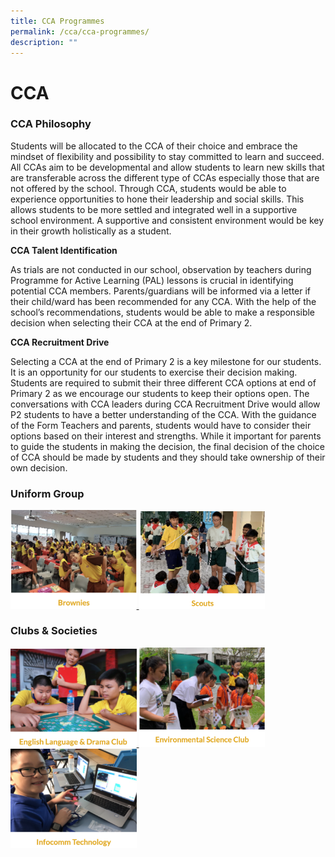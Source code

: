 ```yaml
---
title: CCA Programmes
permalink: /cca/cca-programmes/
description: ""
---
```

# CCA
### CCA Philosophy

Students will be allocated to the CCA of their choice and embrace the mindset of flexibility and possibility to stay committed to learn and succeed. 
All CCAs aim to be developmental and allow students to learn new skills that are transferable across the different type of CCAs especially those that are not offered by the school.
Through CCA, students would be able to experience opportunities to hone their leadership and social skills.  This allows students to be more settled and integrated well in a supportive school environment. A supportive and consistent environment would be key in their growth holistically as a student.


**CCA Talent Identification**

As trials are not conducted in our school, observation by teachers during Programme for Active Learning (PAL) lessons is crucial in identifying potential CCA members. Parents/guardians will be informed via a letter if their child/ward has been recommended for any CCA. With the help of the school’s recommendations, students would be able to make a responsible decision when selecting their CCA at the end of Primary 2. 


**CCA Recruitment Drive**

Selecting a CCA at the end of Primary 2 is a key milestone for our students. It is an opportunity for our students to exercise their decision making. Students are required to submit their three different CCA options at end of Primary 2 as we encourage our students to keep their options open. 
The conversations with CCA leaders during CCA Recruitment Drive would allow P2 students to have a better understanding of the CCA. With the guidance of the Form Teachers and parents, students would have to consider their options based on their interest and strengths. While it important for parents to guide the students in making the decision, the final decision of the choice of CCA should be made by students and they should take ownership of their own decision.

### Uniform Group

<a href="https://ogp-admiraltypri-staging.netlify.app/cca/uniform-groups/brownies/">
<img src="/images/brownies.png" style="width:40%">
</a>

<a href="https://ogp-admiraltypri-staging.netlify.app/cca/uniform-groups/scouts/">
<img src="/images/scouts.png" style="width:40%">
</a>

### Clubs & Societies

<a href="https://ogp-admiraltypri-staging.netlify.app/cca/club-and-societies/english-language-n-drama-club">
<img src="/images/english%20&%20drama%20club.png" style="width:40%">
</a>

<a href="https://ogp-admiraltypri-staging.netlify.app/cca/club-and-societies/environmental-science-club">
<img src="/images/environmental%20science%20club.png" style="width:40%">
</a>

<a href="https://ogp-admiraltypri-staging.netlify.app/cca/club-and-societies/infocomm-technology">
<img src="/images/infocomm%20technology.png" style="width:40%">
</a>
